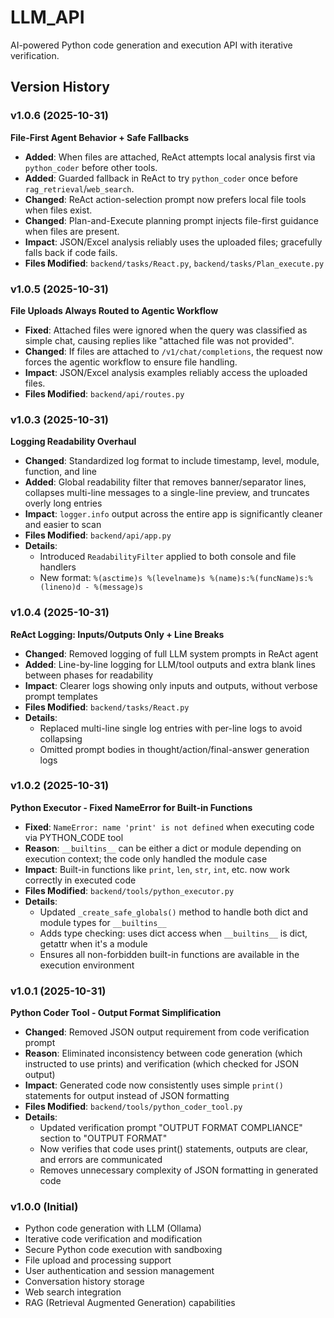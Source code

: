 # LLM_API

AI-powered Python code generation and execution API with iterative verification.

## Version History

### v1.0.6 (2025-10-31)
**File-First Agent Behavior + Safe Fallbacks**
- **Added**: When files are attached, ReAct attempts local analysis first via `python_coder` before other tools.
- **Added**: Guarded fallback in ReAct to try `python_coder` once before `rag_retrieval`/`web_search`.
- **Changed**: ReAct action-selection prompt now prefers local file tools when files exist.
- **Changed**: Plan-and-Execute planning prompt injects file-first guidance when files are present.
- **Impact**: JSON/Excel analysis reliably uses the uploaded files; gracefully falls back if code fails.
- **Files Modified**: `backend/tasks/React.py`, `backend/tasks/Plan_execute.py`

### v1.0.5 (2025-10-31)
**File Uploads Always Routed to Agentic Workflow**
- **Fixed**: Attached files were ignored when the query was classified as simple chat, causing replies like "attached file was not provided".
- **Changed**: If files are attached to `/v1/chat/completions`, the request now forces the agentic workflow to ensure file handling.
- **Impact**: JSON/Excel analysis examples reliably access the uploaded files.
- **Files Modified**: `backend/api/routes.py`

### v1.0.3 (2025-10-31)
**Logging Readability Overhaul**
- **Changed**: Standardized log format to include timestamp, level, module, function, and line
- **Added**: Global readability filter that removes banner/separator lines, collapses multi-line messages to a single-line preview, and truncates overly long entries
- **Impact**: `logger.info` output across the entire app is significantly cleaner and easier to scan
- **Files Modified**: `backend/api/app.py`
- **Details**:
  - Introduced `ReadabilityFilter` applied to both console and file handlers
  - New format: `%(asctime)s %(levelname)s %(name)s:%(funcName)s:%(lineno)d - %(message)s`

### v1.0.4 (2025-10-31)
**ReAct Logging: Inputs/Outputs Only + Line Breaks**
- **Changed**: Removed logging of full LLM system prompts in ReAct agent
- **Added**: Line-by-line logging for LLM/tool outputs and extra blank lines between phases for readability
- **Impact**: Clearer logs showing only inputs and outputs, without verbose prompt templates
- **Files Modified**: `backend/tasks/React.py`
- **Details**:
  - Replaced multi-line single log entries with per-line logs to avoid collapsing
  - Omitted prompt bodies in thought/action/final-answer generation logs

### v1.0.2 (2025-10-31)
**Python Executor - Fixed NameError for Built-in Functions**
- **Fixed**: `NameError: name 'print' is not defined` when executing code via PYTHON_CODE tool
- **Reason**: `__builtins__` can be either a dict or module depending on execution context; the code only handled the module case
- **Impact**: Built-in functions like `print`, `len`, `str`, `int`, etc. now work correctly in executed code
- **Files Modified**: `backend/tools/python_executor.py`
- **Details**: 
  - Updated `_create_safe_globals()` method to handle both dict and module types for `__builtins__`
  - Adds type checking: uses dict access when `__builtins__` is dict, getattr when it's a module
  - Ensures all non-forbidden built-in functions are available in the execution environment

### v1.0.1 (2025-10-31)
**Python Coder Tool - Output Format Simplification**
- **Changed**: Removed JSON output requirement from code verification prompt
- **Reason**: Eliminated inconsistency between code generation (which instructed to use prints) and verification (which checked for JSON output)
- **Impact**: Generated code now consistently uses simple `print()` statements for output instead of JSON formatting
- **Files Modified**: `backend/tools/python_coder_tool.py`
- **Details**: 
  - Updated verification prompt "OUTPUT FORMAT COMPLIANCE" section to "OUTPUT FORMAT"
  - Now verifies that code uses print() statements, outputs are clear, and errors are communicated
  - Removes unnecessary complexity of JSON formatting in generated code

### v1.0.0 (Initial)
- Python code generation with LLM (Ollama)
- Iterative code verification and modification
- Secure Python code execution with sandboxing
- File upload and processing support
- User authentication and session management
- Conversation history storage
- Web search integration
- RAG (Retrieval Augmented Generation) capabilities

